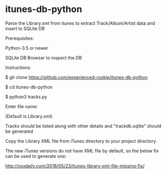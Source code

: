 # itunes-db-python
Parse the Library.xml from itunes to extract Track/Album/Artist data and insert to SQLite DB

Prerequisites:

Python-3.5 or newer

SQLite DB Browser to inspect the DB



Instructions:

$ git clone https://github.com/experienced-rookie/itunes-db-python

$ cd itunes-db-python

$ python3 tracks.py

Enter file name: 

(Default is Library.xml)

Tracks should be listed along with other details and "trackdb.sqlite" should be generated

Copy the Library XML file from iTunes directory to your project directory.

The new iTunes versions do not have XML file by default, so the below fix can be used to generate one:

http://osxdaily.com/2018/05/23/itunes-library-xml-file-missing-fix/
